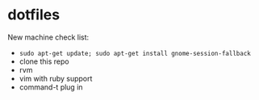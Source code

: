 # dotfiles

New machine check list:
* `sudo apt-get update; sudo apt-get install gnome-session-fallback`
* clone this repo
* rvm
* vim with ruby support
* command-t plug in

